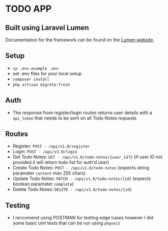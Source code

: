 # TODO APP

## Built using Laravel Lumen

Documentation for the framework can be found on the [Lumen website](https://lumen.laravel.com/docs).

## Setup

- `cp .env.example .env`
- set .env files for your local setup
- `composer install`
- `php artisan migrate:fresh`

## Auth

- The response from register/login routes returns user details with a `api_token` that needs to be sent on all Todo Notes requests

## Routes

- Register: `POST - /api/v1.0/register`
- Login: `POST - /api/v1.0/login`
- Get Todo Notes: `GET - /api/v1.0/todo-notes/{user_id?}` (if user ID not provided it will return todo list for auth'd user)
- Create Todo Notes: `POST - /api/v1.0/todo-notes` (expects string paramater `content` max 255 chars)
- Update Todo Notes: `PATCH - /api/v1.0/todo-notes/{id}` (expects boolean paramater `complete`)
- Delete Todo Notes: `DELETE - /api/v1.0/todo-notes/{id}`

## Testing

- I reccomend using POSTMAN for testing edge cases however I did some basic unit tests that can be run using `phpunit`
